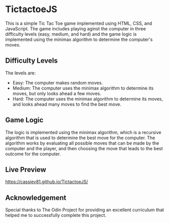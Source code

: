 # TictactoeJS
This is a simple Tic Tac Toe game implemented using HTML, CSS, and JavaScript. The game includes playing aginst the computer in three difficulty levels (easy, medium, and hard) and the game logic is implemented using the minimax algorithm to determine the computer's moves.


## Difficulty Levels
The levels are:
  - Easy: The computer makes random moves.
  - Medium: The computer uses the minimax algorithm to determine its moves, but only looks ahead a few moves.
  - Hard: The computer uses the minimax algorithm to determine its moves, and looks ahead many moves to find the best move.


## Game Logic
The logic is implemented using the minimax algorithm, which is a recursive algorithm that is used to determine the best move for the computer. The algorithm works by evaluating all possible moves that can be made by the computer and the player, and then choosing the move that leads to the best outcome for the computer.


## Live Preview
https://cassiev81.github.io/TictactoeJS/


## Acknowledgement
Special thanks to The Odin Project for providing an excellent curriculum that helped me to successfully complete this project.


